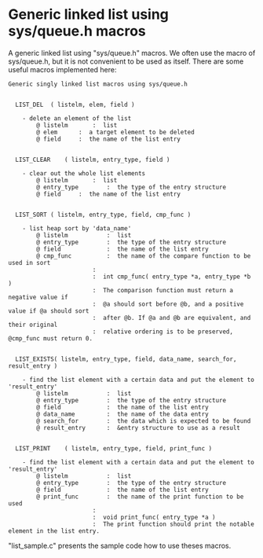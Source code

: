 Generic linked list using sys/queue.h macros
===================

A generic linked list using "sys/queue.h" macros.
We often use the macro of sys/queue.h, but it is not convenient to be used as itself. 
There are some useful macros implemented here:


	Generic singly linked list macros using sys/queue.h
	
			
	  LIST_DEL	( listelm, elem, field )
		
		- delete an element of the list 		
			@ listelm		:  list
			@ elem		:  a target element to be deleted
			@ field		:  the name of the list entry
			
			
	  LIST_CLEAR	( listelm, entry_type, field )
			
		- clear out the whole list elements
			@ listelm		:  list
			@ entry_type		:  the type of the entry structure
			@ field		:  the name of the list entry
			
			
	  LIST_SORT	( listelm, entry_type, field, cmp_func )
			
		- list heap sort by 'data_name'
			@ listelm			:  list
			@ entry_type		:  the type of the entry structure
			@ field				:  the name of the list entry
			@ cmp_func			:  the name of the compare function to be used in sort
							: 		
							:  int cmp_func( entry_type *a, entry_type *b )
							:  The comparison function must return a negative value if
							:  @a should sort before @b, and a positive value if @a should sort
							:  after @b. If @a and @b are equivalent, and their original
							:  relative ordering is to be preserved, @cmp_func must return 0.
			
			
	  LIST_EXISTS( listelm, entry_type, field, data_name, search_for, result_entry )
			
		- find the list element with a certain data and put the element to 'result_entry'
			@ listelm			:  list
			@ entry_type		:  the type of the entry structure
			@ field				:  the name of the list entry
			@ data_name			:  the name of the data entry
			@ search_for		:  the data which is expected to be found
			@ result_entry		:  &entry structure to use as a result
			
			
	  LIST_PRINT	( listelm, entry_type, field, print_func )
			
		- find the list element with a certain data and put the element to 'result_entry'
			@ listelm			:  list
			@ entry_type		:  the type of the entry structure
			@ field				:  the name of the list entry
			@ print_func		:  the name of the print function to be used 
							: 		
							:  void print_func( entry_type *a )
							:  The print function should print the notable element in the list entry.
			

"list_sample.c" presents the sample code how to use theses macros. 

